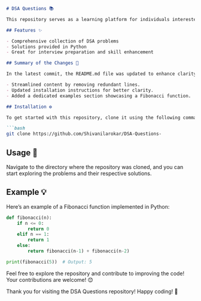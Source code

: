 ```markdown
# DSA Questions 📚

This repository serves as a learning platform for individuals interested in mastering Data Structures and Algorithms (DSA). It features a variety of questions and solutions, making it an excellent resource for both beginners and seasoned programmers.

## Features ✨

- Comprehensive collection of DSA problems
- Solutions provided in Python
- Great for interview preparation and skill enhancement

## Summary of the Changes 🔄

In the latest commit, the README.md file was updated to enhance clarity and focus. The following changes were made:

- Streamlined content by removing redundant lines.
- Updated installation instructions for better clarity.
- Added a dedicated examples section showcasing a Fibonacci function.

## Installation ⚙️

To get started with this repository, clone it using the following command:

```bash
git clone https://github.com/Shivanilarokar/DSA-Questions-
```

## Usage 🚀

Navigate to the directory where the repository was cloned, and you can start exploring the problems and their respective solutions.

## Example 💡

Here’s an example of a Fibonacci function implemented in Python:

```python
def fibonacci(n):
    if n <= 0:
        return 0
    elif n == 1:
        return 1
    else:
        return fibonacci(n-1) + fibonacci(n-2)

print(fibonacci(5))  # Output: 5
```

Feel free to explore the repository and contribute to improving the code! Your contributions are welcome! 😊

Thank you for visiting the DSA Questions repository! Happy coding! 🚀
```
